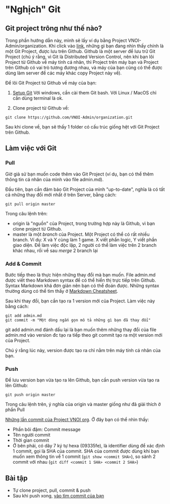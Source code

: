 # "Nghịch" Git

## Git project trông như thế nào?

Trong phần hướng dẫn này, mình sẽ lấy ví dụ bằng Project VNOI-Admin/organization. Khi click vào [link](https://github.com/VNOI-Admin/organization), những gì bạn đang nhìn thấy chính là một Git Project, được lưu trên Github. Github là một server để lưu trữ Git Project (chú ý rằng, vì Git là Distributed Version Control, nên khi bạn lôi Project từ Github về máy tính cá nhân, thì Project trên máy bạn và Project trên Github có vai trò tương đương nhau, và máy của bạn cũng có thể được dùng làm server để các máy khác copy Project này về).

Để lôi Git Project từ Github về máy của bạn:

1. [Setup Git](http://git-scm.com/book/en/v2/Getting-Started-Installing-Git)
Với windows, cần cài them Git bash. Với Linux / MacOS chỉ cần dùng terminal là ok.

2. Clone project từ Github về:

```
git clone https://github.com/VNOI-Admin/organization.git
```

Sau khi clone về, bạn sẽ thấy 1 folder có cấu trúc giống hệt với Git Project trên Github.

## Làm việc với Git

### Pull
Giờ giả sử bạn muốn code thêm vào Git Project (ví dụ, bạn có thể thêm thông tin cá nhân của mình vào file admin.md).

Đầu tiên, bạn cần đảm bảo Git Project của mình "up-to-date", nghĩa là có tất cả những thay đổi mới nhất ở trên Server, bằng cách:

```
git pull origin master
```

Trong câu lệnh trên:
* origin là "nguồn" của Project, trong trường hợp này là Github, vì bạn clone project từ Github.
* master là một _branch_ của Project. Một Project có thể có rất nhiều branch. Ví dụ: X và Y cùng làm 1 game. X viết phần logic, Y viết phần giao diện. Để làm việc độc lập, 2 người có thể làm việc trên 2 branch khác nhau, rồi về sau _merge_ 2 branch lại

### Add & Commit

Bước tiếp theo là thực hiện những thay đổi mà bạn muốn. File admin.md được viết theo Markdown syntax để có thể hiển thị trực tiếp trên Github. Syntax Markdown khá đơn giản nên bạn có thể đoán được. Những syntax thường dùng có thể tìm thấy ở [Markdown Cheatsheet](https://github.com/adam-p/markdown-here/wiki/Markdown-Cheatsheet).

Sau khi thay đổi, bạn cần tạo ra 1 version mới của Project. Làm việc này bằng cách:

```
git add admin.md
git commit -m "Một dòng ngắn gọn mô tả những gì bạn đã thay đổi"
```

git add admin.md đánh dấu lại là bạn muốn thêm những thay đổi của file admin.md vào version đc tạo ra tiếp theo
git commit tạo ra một version mới của Project.

Chú ý rằng lúc này, version được tạo ra chỉ nằm trên máy tính cá nhân của bạn.

### Push

Để lưu version bạn vừa tạo ra lên Github, bạn cần push version vừa tạo ra lên Github:

```
git push origin master
```

Trong câu lệnh trên, ý nghĩa của origin và master giống như đã giải thích ở phần Pull

[Những lần commit của Project VNOI org](https://github.com/VNOI-Admin/organization/commits/master). Ở đây bạn có thể nhìn thấy:
* Phần bôi đậm: Commit message
* Tên người commit
* Thời gian commit
* Ở bên phải, có dãy 7 ký tự hexa (09335fe), là identifier dùng để xác định 1 commit, gọi là SHA của commit. SHA của commit được dùng khi bạn muốn xem thông tin về 1 commit (``git show <commit SHA>``), so sánh 2 commit với nhau (``git diff <commit 1 SHA> <commit 2 SHA>``)

## Bài tập
* Tự clone project, pull, commit & push
* Sau khi push xong, [vào tìm commit của bạn](https://github.com/VNOI-Admin/organization/commits/master)
